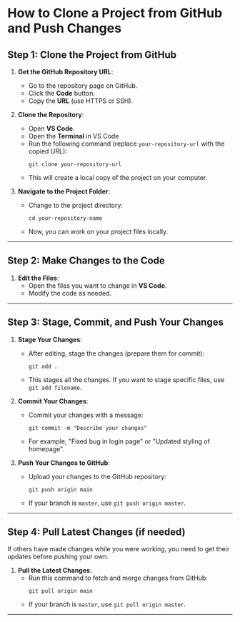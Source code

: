 # How to Clone a Project from GitHub and Push Changes

## Step 1: Clone the Project from GitHub

1. **Get the GitHub Repository URL**:
   - Go to the repository page on GitHub.
   - Click the **Code** button.
   - Copy the **URL** (use HTTPS or SSH).

2. **Clone the Repository**:
   - Open **VS Code**.
   - Open the **Terminal** in VS Code 
   - Run the following command (replace `your-repository-url` with the copied URL):
     ```
     git clone your-repository-url
     ```
   - This will create a local copy of the project on your computer.

3. **Navigate to the Project Folder**:
   - Change to the project directory:
     ```
     cd your-repository-name
     ```
   - Now, you can work on your project files locally.

---

## Step 2: Make Changes to the Code

1. **Edit the Files**:
   - Open the files you want to change in **VS Code**.
   - Modify the code as needed.

---

## Step 3: Stage, Commit, and Push Your Changes

1. **Stage Your Changes**:
   - After editing, stage the changes (prepare them for commit):
     ```
     git add .
     ```
   - This stages all the changes. If you want to stage specific files, use `git add filename`.

2. **Commit Your Changes**:
   - Commit your changes with a message:
     ```
     git commit -m "Describe your changes"
     ```
   - For example, "Fixed bug in login page" or "Updated styling of homepage".

3. **Push Your Changes to GitHub**:
   - Upload your changes to the GitHub repository:
     ```
     git push origin main
     ```
   - If your branch is `master`, use `git push origin master`.

---

## Step 4: Pull Latest Changes (if needed)

If others have made changes while you were working, you need to get their updates before pushing your own.

1. **Pull the Latest Changes**:
   - Run this command to fetch and merge changes from GitHub:
     ```
     git pull origin main
     ```
   - If your branch is `master`, use `git pull origin master`.

---


